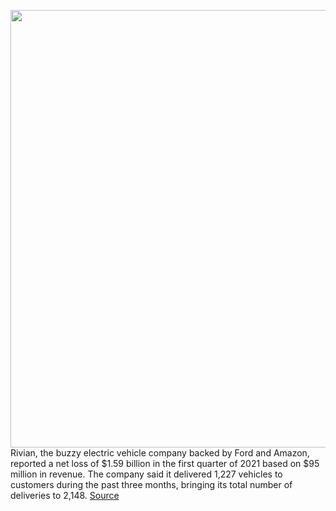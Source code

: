 <img src='https://cdn.vox-cdn.com/thumbor/M4iP0SEHeX0FlFt6TQtxJ58Zu7Q=/0x0:2040x1360/1200x800/filters:focal(857x517:1183x843)/cdn.vox-cdn.com/uploads/chorus_image/image/70858446/mclark_210923_4776_0010.0.jpg' width='700px' /><br/>
Rivian, the buzzy electric vehicle company backed by Ford and Amazon, reported a net loss of $1.59 billion in the first quarter of 2021 based on $95 million in revenue. The company said it delivered 1,227 vehicles to customers during the past three months, bringing its total number of deliveries to 2,148.
<a href='https://www.theverge.com/2022/5/11/23067212/rivian-earnings-q1-2022-electric-truck-deliveries-stock'> Source <a/>